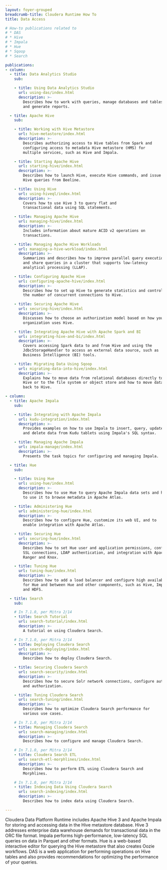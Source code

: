 ```yaml
---
layout: foyer-grouped
breadcrumb-title: Cloudera Runtime How To
title: Data Access

# How-to publications related to
# * DAS
# * Hive
# * Impala
# * Hue
# * Sqoop
# * Search

publications:
- column:
  - title: Data Analytics Studio
    sub:

    - title: Using Data Analytics Studio
      url: using-das/index.html
      description: >-
        Describes how to work with queries, manage databases and tables,
        and generate reports.

  - title: Apache Hive
    sub:

    - title: Working with Hive Metastore
      url: hive-metastore/index.html
      description: >-
        Describes authorizing access to Hive tables from Spark and
        configuring access to metadata Hive metastore (HMS) for
        multiple services, such as Hive and Impala.

    - title: Starting Apache Hive
      url: starting-hive/index.html
      description: >-
        Describes how to launch Hive, execute Hive commands, and issue
        Hive queries from Beeline.

    - title: Using Hive
      url: using-hiveql/index.html
      description: >-
        Covers how to use Hive 3 to query flat and
        transactional data using SQL statements.

    - title: Managing Apache Hive
      url: managing-hive/index.html
      description: >-
        Includes information about mature ACID v2 operations on
        transactions.

    - title: Managing Apache Hive Workloads
      url: managing-a-hive-workload/index.html
      description: >-
        Summarizes and describes how to improve parallel query execution
        and share queries in a cluster that supports low-latency
        analytical processing (LLAP).

    - title: Configuring Apache Hive
      url: configuring-apache-hive/index.html
      description: >-
        Describes how to set up Hive to generate statistics and control
        the number of concurrent connections to Hive.

    - title: Securing Apache Hive
      url: securing-hive/index.html
      description: >-
        Discusses how to choose an authorization model based on how your
        organization uses Hive.

    - title: Integrating Apache Hive with Apache Spark and BI
      url: integrating-hive-and-bi/index.html
      description: >-
        Covers accessing Spark data to and from Hive and using the
        JdbcStorageHandler to access an external data source, such as
        Business Intelligence (BI) tools.

    - title: Migrating Data Using Sqoop
      url: migrating-data-into-hive/index.html
      description: >-
        Explains how to move data from relational databases directly to
        Hive or to the file system or object store and how to move data
        back to Hive.

- column:
  - title: Apache Impala
    sub:

    - title: Integrating with Apache Impala
      url: kudu-integration/index.html
      description: >-
        Provides examples on how to use Impala to insert, query, update,
        and delete data from Kudu tablets using Impala's SQL syntax.

    - title: Managing Apache Impala
      url: impala-manage/index.html
      description: >-
        Presents the task topics for configuring and managing Impala.

  - title: Hue
    sub:

    - title: Using Hue
      url: using-hue/index.html
      description: >-
        Describes how to use Hue to query Apache Impala data sets and how
        to use it to browse metadata in Apache Atlas.

    - title: Administering Hue
      url: administering-hue/index.html
      description: >-
        Describes how to configure Hue, customize its web UI, and to
        enable integration with Apache Atlas.

    - title: Securing Hue
      url: securing-hue/index.html
      description: >-
        Describes how to set Hue user and application permissions, configure
        SSL connections, LDAP authentication, and integration with Apache
        Ranger and Knox.

    - title: Tuning Hue
      url: tuning-hue/index.html
      description: >-
        Describes how to add a load balancer and configure high availability
        for Hue and between Hue and other components, such as Hive, Impala,
        and HDFS.

  - title: Search
    sub:

    # In 7.1.0, per Mitra 2/14
    - title: Search Tutorial
      url: search-tutorial/index.html
      description: >-
        A tutorial on using Cloudera Search.

    # In 7.1.0, per Mitra 2/14
    - title: Deploying Cloudera Search
      url: search-deploying/index.html
      description: >-
        Describes how to deploy Cloudera Search.

    - title: Securing Cloudera Search
      url: search-security/index.html
      description: >-
        Describes how to secure Solr network connections, configure authentication
        and authorization.

    - title: Tuning Cloudera Search
      url: search-tuning/index.html
      description: >-
        Describes how to optimize Cloudera Search performance for
        various use cases.

    # In 7.1.0, per Mitra 2/14
    - title: Managing Cloudera Search
      url: search-managing/index.html
      description: >-
        Describes how to configure and manage Cloudera Search.

    # In 7.1.0, per Mitra 2/14
    - title: Cloudera Search ETL
      url: search-etl-morphlines/index.html
      description: >-
        Describes how to perform ETL using Cloudera Search and
        Morphlines.

    # In 7.1.0, per Mitra 2/14
    - title: Indexing Data Using Cloudera Search
      url: search-indexing/index.html
      description: >-
        Describes how to index data using Cloudera Search.

---
```


Cloudera Data Platform Runtime includes Apache Hive 3 and Apache Impala
for storing and accessing data in the Hive metastore database. Hive 3
addresses enterprise data warehouse demands for transactional data in
the ORC file format. Impala performs high-performance, low-latency SQL
queries on data in Parquet and other formats. Hue is a web-based interactive
editor for querying the Hive metastore that also creates Oozie workflows. DAS
is a web application for performing operations on Hive tables and also
provides recommendations for optimizing the performance of your queries.
